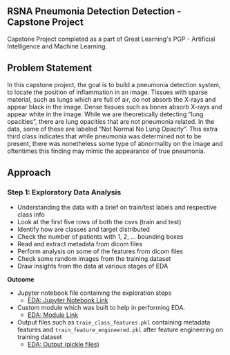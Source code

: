 ## RSNA Pneumonia Detection Detection - Capstone Project
Capstone Project completed as a part of Great Learning's PGP - Artificial Intelligence and Machine Learning.

## Problem Statement
In this capstone project, the goal is to build a pneumonia detection system, to locate the position of inflammation in an image. Tissues with sparse material, such as lungs which are full of air, do not absorb the X-rays and appear black in the image. Dense tissues such as bones absorb X-rays and appear white in the image. While we are theoretically detecting “lung opacities”, there are lung opacities that are not pneumonia related. In the data, some of these are labeled “Not Normal No Lung Opacity”. This extra third class indicates that while pneumonia was determined not to be present, there was nonetheless some type of abnormality on the image and oftentimes this finding may mimic the appearance of true pneumonia.

## Approach
### Step 1: Exploratory Data Analysis
* Understanding the data with a brief on train/test labels and respective class info
* Look at the first five rows of both the csvs (train and test)
* Identify how are classes and target distributed
* Check the number of patients with 1, 2, ... bounding boxes
* Read and extract metadata from dicom files
* Perform analysis on some of the features from dicom files
* Check some random images from the training dataset
* Draw insights from the data at various stages of EDA

**Outcome**
* Jupyter notebook file containing the exploration steps 
  - [EDA: Jupyter Notebook Link](https://nbviewer.jupyter.org/github/sharmapratik88/Capstone_Pneumonia_Detection/blob/master/CP_RSNA_Pneumonia_Detection_EDA.ipynb)
* Custom module which was built to help in performing EDA. 
  - [EDA: Module Link](https://github.com/sharmapratik88/Capstone_Pneumonia_Detection/blob/master/module_eda.py)
* Output files such as `train_class_features.pkl` containing metadata features and `train_feature_engineered.pkl` after feature engineering on training dataset
   - [EDA: Output (pickle files)](https://github.com/sharmapratik88/Capstone_Pneumonia_Detection/tree/master/output)
